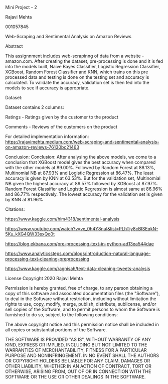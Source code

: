 Mini Project - 2

Rajavi Mehta

001057845

Web-Scraping and Sentimental Analysis on Amazon Reviews

Abstract 

This assignnment includes web-scrapinng of data from a website - amazon.com. After creating the dataset, pre-processing is done and it is fed into the models built, Naive Bayes Classifier, Logistic Regression Classifier, XGBoost, Random Forest Classifier and KNN, which trains on this pre processed data and testing is done on the testing set and accuracy is calculated. To validate the accuracy, validation set is then fed into the models to see if accuracy is appropriate.

Dataset:

Dataset contains 2 columns:

Ratings - Ratings given by the customer to the product

Comments - Reviews of the customers on the product

For detailed implementation information: https://rajavimehta.medium.com/web-scraping-and-sentimental-analysis-on-amazon-reviews-76130bc21463
  
Conclusion: Conclusion: After analysing the above models, we come to a conclusion that XGBoost model gives the best accuracy when compared with the other models at 89.00%. Followed by Random Forest at 88.13%, Multinomial NB at 87.93% and Logistic Regression at 86.47%. The least accuracy is given by KNN at 63.53%. But for the validation set, Multinomial NB given the highest accuracy at 89.57% followed by XGBoost at 87.97%. Random Forest Classifier and Logistic Regression is almost same at 86.96% and 86.77% respectively. The lowest accuracy for the validation set is given by KNN at 81.96%

Citations:

https://www.kaggle.com/him4318/sentimental-analysis

https://www.youtube.com/watch?v=ve_0h4Y8nuI&list=PLhTjy8cBISEqkN-5Ku_kXG4QW33sxQo0t

https://blog.ekbana.com/pre-processing-text-in-python-ad13ea544dae

https://www.analyticssteps.com/blogs/introduction-natural-language-processing-text-cleaning-preprocessing

https://www.kaggle.com/ragnisah/text-data-cleaning-tweets-analysis


License Copyright 2020 Rajavi Mehta

Permission is hereby granted, free of charge, to any person obtaining a copy of this software and associated documentation files (the "Software"), to deal in the Software without restriction, including without limitation the rights to use, copy, modify, merge, publish, distribute, sublicense, and/or sell copies of the Software, and to permit persons to whom the Software is furnished to do so, subject to the following conditions:

The above copyright notice and this permission notice shall be included in all copies or substantial portions of the Software.

THE SOFTWARE IS PROVIDED "AS IS", WITHOUT WARRANTY OF ANY KIND, EXPRESS OR IMPLIED, INCLUDING BUT NOT LIMITED TO THE WARRANTIES OF MERCHANTABILITY, FITNESS FOR A PARTICULAR PURPOSE AND NONINFRINGEMENT. IN NO EVENT SHALL THE AUTHORS OR COPYRIGHT HOLDERS BE LIABLE FOR ANY CLAIM, DAMAGES OR OTHER LIABILITY, WHETHER IN AN ACTION OF CONTRACT, TORT OR OTHERWISE, ARISING FROM, OUT OF OR IN CONNECTION WITH THE SOFTWARE OR THE USE OR OTHER DEALINGS IN THE SOFTWARE.
